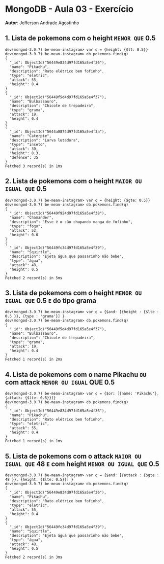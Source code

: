 # MongoDB - Aula 03 - Exercício
**Autor**: Jefferson Andrade Agostinho

## 1. Lista de pokemons com o height `MENOR QUE` 0.5

```
dev(mongod-3.0.7) be-mean-instagram> var q = {height: {$lt: 0.5}}
dev(mongod-3.0.7) be-mean-instagram> db.pokemons.find(q)
{
  "_id": ObjectId("56449e834d97fd165a5e4f36"),
  "name": "Pikachu",
  "description": "Rato elétrico bem fofinho",
  "type": "eletric",
  "attack": 55,
  "height": 0.4
}
{
  "_id": ObjectId("56449f5d4d97fd165a5e4f37"),
  "name": "Bulbassauro",
  "description": "Chicote de trepadeira",
  "type": "grama",
  "attack": 19,
  "height": 0.4
}
{
  "_id": ObjectId("5644a0874d97fd165a5e4f3a"),
  "name": "Caterpie",
  "description": "Larva lutadora",
  "type": "inseto",
  "attack": 30,
  "height": 0.3,
  "defense": 35
}
Fetched 3 record(s) in 1ms
```

## 2. Lista de pokemons com o height `MAIOR OU IGUAL QUE` 0.5

```
dev(mongod-3.0.7) be-mean-instagram> var q = {height: {$gte: 0.5}}
dev(mongod-3.0.7) be-mean-instagram> db.pokemons.find(q)
{
  "_id": ObjectId("56449f924d97fd165a5e4f38"),
  "name": "Chamander",
  "description": "Esse é o cão chupando manga de fofinho",
  "type": "fogo",
  "attack": 52,
  "height": 0.6
}
{
  "_id": ObjectId("56449fc34d97fd165a5e4f39"),
  "name": "Squirtle",
  "description": "Ejeta água que passarinho não bebe",
  "type": "água",
  "attack": 48,
  "height": 0.5
}
Fetched 2 record(s) in 5ms
```

## 3. Lista de pokemons com o height `MENOR OU IGUAL QUE` 0.5 `E` do tipo grama

```
dev(mongod-3.0.7) be-mean-instagram> var q = {$and: [{height : {$lte : 0.5 }}, {type : 'grama'}] }
dev(mongod-3.0.7) be-mean-instagram> db.pokemons.find(q)
{
  "_id": ObjectId("56449f5d4d97fd165a5e4f37"),
  "name": "Bulbassauro",
  "description": "Chicote de trepadeira",
  "type": "grama",
  "attack": 19,
  "height": 0.4
}
Fetched 1 record(s) in 2ms
```

## 4. Lista de pokemons com o name Pikachu `OU` com attack `MENOR OU IGUAL` QUE 0.5

```
dev(mongod-3.0.7) be-mean-instagram> var q = {$or: [{name: 'Pikachu'}, {attack: {$lte: 0.5}}]}
dev(mongod-3.0.7) be-mean-instagram> db.pokemons.find(q)
{
  "_id": ObjectId("56449e834d97fd165a5e4f36"),
  "name": "Pikachu",
  "description": "Rato elétrico bem fofinho",
  "type": "eletric",
  "attack": 55,
  "height": 0.4
}
Fetched 1 record(s) in 1ms
```

## 5. Lista de pokemons com o attack `MAIOR OU IGUAL QUE` 48 `E` com height `MENOR OU IGUAL QUE` 0.5

```
dev(mongod-3.0.7) be-mean-instagram> var q = {$and: [{attack : {$gte : 48 }}, {height: {$lte: 0.5}}] }
dev(mongod-3.0.7) be-mean-instagram> db.pokemons.find(q)
{
  "_id": ObjectId("56449e834d97fd165a5e4f36"),
  "name": "Pikachu",
  "description": "Rato elétrico bem fofinho",
  "type": "eletric",
  "attack": 55,
  "height": 0.4
}
{
  "_id": ObjectId("56449fc34d97fd165a5e4f39"),
  "name": "Squirtle",
  "description": "Ejeta água que passarinho não bebe",
  "type": "água",
  "attack": 48,
  "height": 0.5
}
Fetched 2 record(s) in 3ms
```
